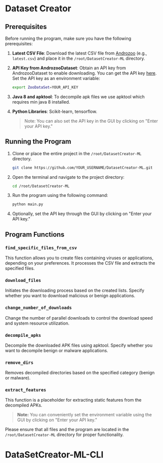 # Dataset Creator

## Prerequisites
Before running the program, make sure you have the following prerequisites:

1. **Latest CSV File**: Download the latest CSV file from [Androzoo](https://androzoo.uni.lu/lists) (e.g., `latest.csv`) and place it in the `/root/DatasetCreator-ML` directory.

2. **API Key from AndrozooDataset**: Obtain an API key from AndrozooDataset to enable downloading. You can get the API key [here](https://androzoo.uni.lu/documentation#section/Obtaining-the-API-key). Set the API key as an environment variable:

    ```bash
    export ZooDataSet=YOUR_API_KEY
    ```
3. **Java 8 and apktool**: To decompile apk files we use apktool which requires min java 8 installed.

4. **Python Libraries**: Scikit-learn, tensorflow.
   > Note: You can also set the API key in the GUI by clicking on "Enter your API key."

## Running the Program
1. Clone or place the entire project in the `/root/DatasetCreator-ML` directory.

    ```bash
    git clone https://github.com/YOUR_USERNAME/DatasetCreator-ML.git
    ```

2. Open the terminal and navigate to the project directory:

    ```bash
    cd /root/DatasetCreator-ML
    ```

3. Run the program using the following command:

    ```bash
    python main.py
    ```

4. Optionally, set the API key through the GUI by clicking on "Enter your API key."

## Program Functions

### `find_specific_files_from_csv`
This function allows you to create files containing viruses or applications, depending on your preferences. It processes the CSV file and extracts the specified files.

### `download_files`
Initiates the downloading process based on the created lists. Specify whether you want to download malicious or benign applications.

### `change_number_of_downloads`
Change the number of parallel downloads to control the download speed and system resource utilization.

### `decompile_apks`
Decompile the downloaded APK files using apktool. Specify whether you want to decompile benign or malware applications.

### `remove_dirs`
Removes decompiled directories based on the specified category (benign or malware).

### `extract_features`
This function is a placeholder for extracting static features from the decompiled APKs.

> **Note:** You can conveniently set the environment variable using the GUI by clicking on "Enter your API key."

Please ensure that all files and the program are located in the `/root/DatasetCreator-ML` directory for proper functionality.
# DataSetCreator-ML-CLI
